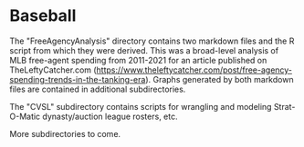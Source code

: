 # Baseball

The "FreeAgencyAnalysis" directory contains two markdown files and the R script from which they were derived. This was a broad-level analysis of MLB free-agent spending from 2011-2021 for an article published on TheLeftyCatcher.com (https://www.theleftycatcher.com/post/free-agency-spending-trends-in-the-tanking-era). Graphs generated by both markdown files are contained in additional subdirectories.

The "CVSL" subdirectory contains scripts for wrangling and modeling Strat-O-Matic dynasty/auction league rosters, etc.

More subdirectories to come.
